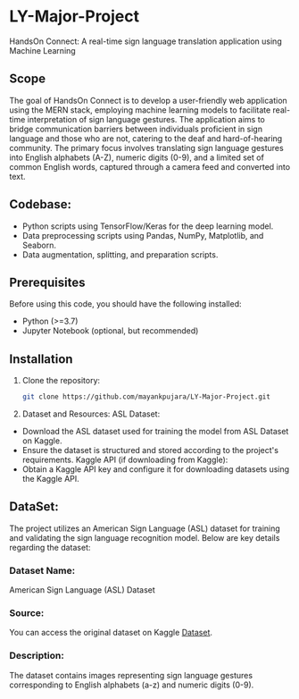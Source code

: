 # LY-Major-Project
HandsOn Connect: A real-time sign language translation application using Machine Learning

## Scope
The goal of HandsOn Connect is to develop a user-friendly web application using the MERN stack, employing machine learning models to facilitate real-time interpretation of sign language gestures. The application aims to bridge communication barriers between individuals proficient in sign language and those who are not, catering to the deaf and hard-of-hearing community. The primary focus involves translating sign language gestures into English alphabets (A-Z), numeric digits (0-9), and a limited set of common English words, captured through a camera feed and converted into text.

## Codebase:

- Python scripts using TensorFlow/Keras for the deep learning model.
- Data preprocessing scripts using Pandas, NumPy, Matplotlib, and Seaborn.
- Data augmentation, splitting, and preparation scripts.

## Prerequisites

Before using this code, you should have the following installed:

- Python (>=3.7)
- Jupyter Notebook (optional, but recommended)

## Installation

1. Clone the repository:

   ```sh
   git clone https://github.com/mayankpujara/LY-Major-Project.git
2. Dataset and Resources:
ASL Dataset:
- Download the ASL dataset used for training the model from ASL Dataset on Kaggle.
- Ensure the dataset is structured and stored according to the project's requirements.
Kaggle API (if downloading from Kaggle):
- Obtain a Kaggle API key and configure it for downloading datasets using the Kaggle API.

## DataSet: 
The project utilizes an American Sign Language (ASL) dataset for training and validating the sign language recognition model. Below are key details regarding the dataset:
### Dataset Name: 
American Sign Language (ASL) Dataset
### Source: 
You can access the original dataset on Kaggle [Dataset](https://www.kaggle.com/datasets/ayuraj/asl-dataset/data). 
### Description: 
The dataset contains images representing sign language gestures corresponding to English alphabets (a-z) and numeric digits (0-9).
